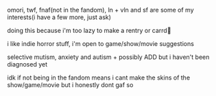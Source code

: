 omori, twf, fnaf(not in the fandom), ln + vln and sf are some of my interests(i have a few more, just ask)

doing this because i'm too lazy to make a rentry or carrd🤷

i like indie horror stuff, i'm open to game/show/movie suggestions

selective mutism, anxiety and autism + possibly ADD but i haven't been diagnosed yet

idk if not being in the fandom means i cant make the skins of the show/game/movie but i honestly dont gaf so
